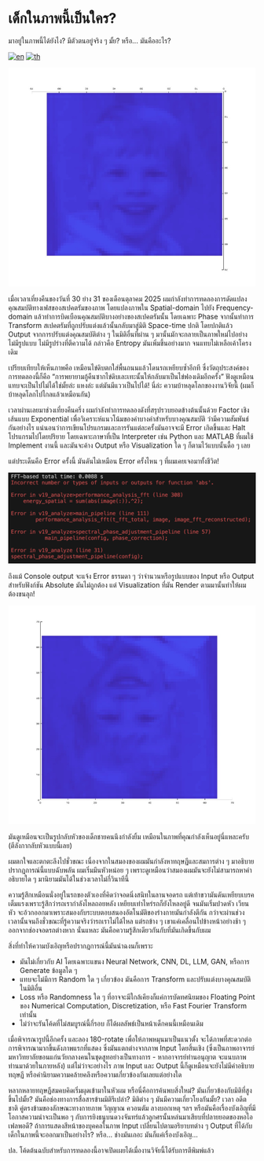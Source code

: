 # เด็กในภาพนี้เป็นใคร? #

มาอยู่ในภาพนี้ได้ยังไง?
มีตัวตนอยู่จริง ๆ มั้ย?
หรือ... มันคืออะไร?

[![en](https://img.shields.io/badge/language-EN-red.svg)](https://github.com/geeksloth/Who-is-the-child-in-this-image/blob/main/README.md)
[![th](https://img.shields.io/badge/language-TH-blue.svg)](https://github.com/geeksloth/Who-is-the-child-in-this-image/blob/main/README-TH.md)

![Child's face that appeared in the experiment](static/figure1-180-degree-rotated.jpg)

เมื่อเวลาเที่ยงคืนของวันที่ 30 ย่าง 31 ของเดือนตุลาคม 2025
ผมกำลังทำการทดลองการดัดแปลงคุณสมบัติทางเฟสของสเปคตรัมของภาพ
โดยแปลงภาพใน Spatial-domain ไปยัง Frequency-domain แล้วทำการบิดเบือนคุณสมบัติบางอย่างของสเปคตรัมนั้น โดยเฉพาะ Phase
จากนั้นทำการ Transform สเปคตรัมที่ถูกปรับแต่งแล้วนั้นกลับมาสู่มิติ Space-time ปกติ
โดยปกติแล้ว Output จากการปรับแต่งคุณสมบัติต่าง ๆ ในมิติอื่นที่ผ่าน ๆ มานั้นมักจะกลายเป็นภาพใหม่ไปอย่างไม่มีรูปแบบ ไม่มีรูปร่างที่ตีความได้ กล่าวคือ Entropy มันเพิ่มขึ้นอย่างมาก จนแทบไม่เหลือเค้าโครงเดิม

เปรียบเทียบให้เห็นภาพคือ เหมือนไข่ดิบตกใส่พื้นถนนแล้วโดนรถเหยียบซ้ำอีกที
ซึ่งวัตถุประสงค์ของการทดลองนี้ก็คือ “การพยายามกู้คืนซากไข่ดิบเละเทะนั้นให้กลับมาเป็นไข่ฟองเดิมอีกครั้ง”
ฟังดูเหมือนแทบจะเป็นไปไม่ได้ใช่มั้ยล่ะ แหงล่ะ
แต่มันมีแววเป็นไปได้! นี่ล่ะ ความบ้าหลุดโลกของงานวิจัยนี้ (ผมก็บ้าหลุดโลกไปไกลแล้วเหมือนกัน)

เวลาผ่านเลยมาช่วงเที่ยงคืนครึ่ง ผมกำลังทำการทดลองดังที่สรุปรวบยอดข้างต้นนั้นด้วย Factor เชิงเส้นแบบ Exponential เพื่อวิเคราะห์แนวโน้มของค่าบางค่าสำหรับบางคุณสมบัติ ว่ามีความสัมพันธ์กันอย่างไร
แน่นอนว่าการเขียนโปรแกรมและการรันแต่ละครั้งมันอาจจะมี Error เกิดขึ้นและ Halt โปรแกรมไปโดยปริยาย โดยเฉพาะภาษาที่เป็น Interpreter เช่น Python และ MATLAB ที่ผมใช้ Implement งานนี้ และมันจะค้าง Output หรือ Visualization ใด ๆ ก็ตามไว้แบบนั้นดื้อ ๆ เลย

แต่ประเด็นคือ Error ครั้งนี้ มันดันไม่เหมือน Error ครั้งไหน ๆ ที่ผมเคยเจอมาทั้งชีวิต!

![Error output showing the child's face](static/Screenshot-2568-10-31-at-03.15.43.png)

ถึงแม้ Console output จะแจ้ง Error ธรรมดา ๆ ว่าจำนวนหรือรูปแบบของ Input หรือ Output สำหรับฟังก์ชัน Absolute มันไม่ถูกต้อง แต่ Visualization ที่มัน Render ตามมานั้นทำให้ผมต้องขนลุก!

![Child's face (original orientation)](static/figure1.jpg)

มันดูเหมือนจะเป็นรูปกลับหัวของเด็กชายคนนึงกำลังยิ้ม เหมือนในภาพที่คุณกำลังเห็นอยู่นี่แหละครับ (ตีลังกากลับหัวแบบนี้เลย)

ผมตกใจและตกตะลึงไปชั่วขณะ เนื่องจากในสมองของผมมันกำลังหาทฤษฏีและสมการต่าง ๆ มาอธิบายปรากฎการณ์นี้แบบฉับพลัน ผมเริ่มมึนหัวหน่อย ๆ เพราะดูเหมือนว่าสมองผมมันจะยังไม่สามารถหาคำอธิบายใด ๆ มานิยามมันได้ในช่วงเวลาไม่กี่วินาทีนี้

ความรู้สึกเหมือนนั่งอยู่ในรถของตัวเองที่คิดว่าจอดนิ่งสนิทในลานจอดรถ แต่เท้าขวามันดันเหยียบเบรคเต็มแรงเพราะรู้สึกว่ารถเรากำลังไหลถอยหลัง เหยียบเท่าไหร่รถก็ยังไหลอยู่ดี จนมันเริ่มปวดหัว เวียนหัว จะอ้วกออกมาเพราะสมองกับระบบตอบสนองอัตโนมัติของร่างกายมันกำลังตีกัน กว่าจะผ่านช่วงเวลานั้นจนถึงชั่วขณะที่รู้ความจริงว่ารถเราไม่ได้ไหล แต่รถข้าง ๆ เขาแค่เคลื่อนไปข้างหน้าอย่างช้า ๆ ออกจากช่องจอดรถต่างหาก
นั่นแหละ มันคือความรู้สึกเดียวกันกับที่มันเกิดขึ้นกับผม

สิ่งที่ทำให้ความบังเอิญหรือปรากฎการณ์นี้มันน่าฉงนก็เพราะ
- มันไม่เกี่ยวกับ AI โดยเฉพาะแขนง Neural Network, CNN, DL, LLM, GAN, หรือการ Generate ข้อมูลใด ๆ
- แทบจะไม่มีการ Random ใด ๆ เกี่ยวข้อง มันคือการ Transform และปรับแต่งบางคุณสมบัติในมิติอื่น
- Loss หรือ Randomness ใด ๆ ที่อาจจะมีใกล้เคียงก็แค่การบัดทศนิยมของ Floating Point ของ Numerical Computation, Discretization, หรือ Fast Fourier Transform เท่านั้น
- ไม่ว่าจะรันโค้ดที่ไม่สมบูรณ์นี้กี่รอบ ก็ได้ผลลัพธ์เป็นหน้าเด็กคนนี้เหมือนเดิม

เมื่อพิจารณารูปนี้อีกครั้ง และลอง 180-rotate เพื่อให้ภาพหมุนมาเป็นแนวตั้ง จะได้ภาพที่สะดวกต่อการพิจารณามากขึ้นดังภาพแรกที่แสดง ซึ่งมันแตกต่างจากภาพ Input โดยสิ้นเชิง (ซึ่งเป็นภาพอาจารย์มหาวิทยาลัยขอนแก่นวัยกลางคนในชุดสูทอย่างเป็นทางการ - หากอาจารย์ท่านอนุญาต จะแนบภาพท่านมาด้วยในภายหลัง) แต่ไม่ว่าจะอย่างไร ภาพ Input และ Output นี้ก็ดูเหมือนจะยังไม่มีคำอธิบาย ทฤษฏี หรือคำนิยามความคล้ายคลึงหรือความเกี่ยวข้องกันเลยแต่อย่างใด

หลากหลายทฤษฏีสมคบคิดเริ่มผุดเข้ามาในหัวผม
หรือนี่คือการค้นพบสิ่งใหม่?
มันเกี่ยวข้องกับมิติที่สูงขึ้นไปมั้ย?
มันคือช่องทางการสื่อสารข้ามมิติรึเปล่า?
มิติต่าง ๆ มันมีความเกี่ยวโยงกันมั้ย? เวลา อดีตชาติ คู่ตรงข้ามของลักษณะทางกายภาพ วิญญาณ ควอนตัม ลางบอกเหตุ ฯลฯ
หรือมันคือเรื่องบังเอิญที่มีโอกาสความน่าจะเป็นพอ ๆ กับการยิงธนูบนดวงจันทร์แล้วลูกศรนั้นหล่นมาเสียบที่ปลายยอดของหอไอเฟลพอดี?
ถ้าการแสดงสีหน้าของบุคคลในภาพ Input เปลี่ยนไปตามอริยาบทต่าง ๆ  Output ที่ได้กับเด็กในภาพนี้จะออกมาเป็นอย่างไร?
หรือ... ช่างมันเถอะ มันก็แค่เรื่องบังเอิญ...

ปล. โค้ดต้นฉบับสำหรับการทดลองนี้อาจเปิดเผยได้เมื่องานวิจัยนี้ได้รับการตีพิมพ์แล้ว
